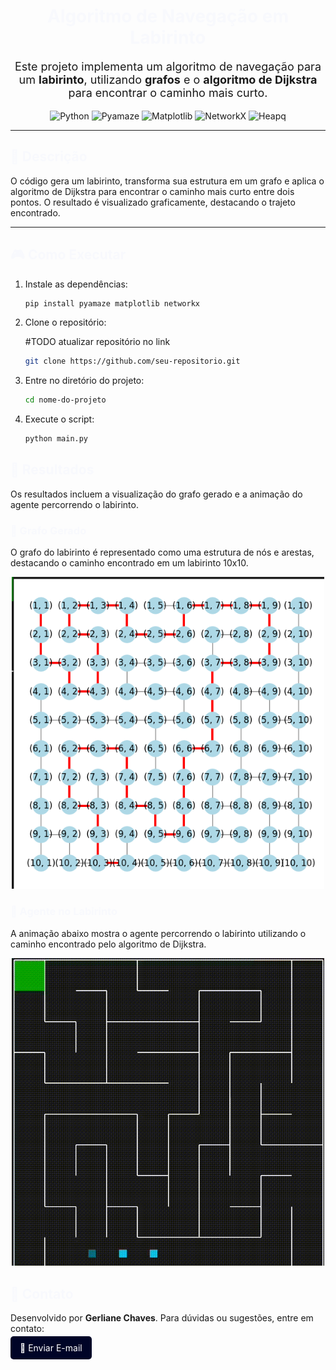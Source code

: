 <h1 style="text-align: center; color: #f8f9fd;"> Algoritmo de Navegação em Labirinto</h1>

<p style="font-size: 18px; text-align: center;">
    Este projeto implementa um algoritmo de navegação para um <strong>labirinto</strong>, utilizando <strong>grafos</strong> e o <strong>algoritmo de Dijkstra</strong> para encontrar o caminho mais curto.
</p>

<p align="center">
    <img src="https://img.shields.io/badge/-Python-3776AB?style=for-the-badge&logo=python&logoColor=white" alt="Python">
    <img src="https://img.shields.io/badge/-Pyamaze-000427?style=for-the-badge&logo=bookstack&logoColor=white" alt="Pyamaze">
    <img src="https://img.shields.io/badge/-Matplotlib-11557C?style=for-the-badge&logo=plotly&logoColor=white" alt="Matplotlib">
    <img src="https://img.shields.io/badge/-NetworkX-E34A86?style=for-the-badge&logo=graphql&logoColor=white" alt="NetworkX">
    <img src="https://img.shields.io/badge/-Heapq-013243?style=for-the-badge&logo=numpy&logoColor=white" alt="Heapq">
</p>

---

<h2 style="color: #f8f9fd;">📌 Descrição</h2>
<p>
    O código gera um labirinto, transforma sua estrutura em um grafo e aplica o algoritmo de Dijkstra para encontrar o caminho mais curto entre dois pontos.
    O resultado é visualizado graficamente, destacando o trajeto encontrado.
</p>

---

<h2 style="color: #f8f9fd;">🎮 Como Executar</h2> <ol> <li>Instale as dependências:</li>

```bash
pip install pyamaze matplotlib networkx
```

<li>Clone o repositório:</li>

#TODO atualizar repositório no link
```bash
git clone https://github.com/seu-repositorio.git
```

<li>Entre no diretório do projeto:</li>

```bash
cd nome-do-projeto
```

<li>Execute o script:</li>

```bash
python main.py
```
</ol>

<h2 style="color: #f8f9fd;">📌 Resultados</h2> <p>Os resultados incluem a visualização do grafo gerado e a animação do agente percorrendo o labirinto.</p> <h3 style="color: #f8f9fd;">🔹 Grafo Gerado</h3> <p>O grafo do labirinto é representado como uma estrutura de nós e arestas, destacando o caminho encontrado em um labirinto 10x10.</p> <p align="center"> <img src="img/grafo.png" alt="Grafo do labirinto" width="500"> </p> <h3 style="color: #f8f9fd;">🔹 Agente no Labirinto</h3> <p>A animação abaixo mostra o agente percorrendo o labirinto utilizando o caminho encontrado pelo algoritmo de Dijkstra.</p> <p align="center"> <img src="img/labirinto.gif" alt="Agente percorrendo o labirinto" width="500"> </p>


<h2 style="color:#f8f9fd;">📩 Contato</h2> <p> Desenvolvido por <strong>Gerliane Chaves</strong>. Para dúvidas ou sugestões, entre em contato: </p> <a href="gerliane.schaves@gmail.com" style="text-decoration: none; background: #000427; color: white; padding: 10px 15px; border-radius: 5px;"> 📧 Enviar E-mail </a> 
